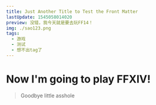 ```yaml
---
title: Just Another Title to Test the Front Matter
lastUpdate: 1545058014020
preview: 没错，我今天就是要去玩FF14！
img: ./sao123.png
tags:
  - 游戏
  - 测试
  - 想不出tag了
---
```


# Now I'm going to play FFXIV!

> Goodbye little asshole
